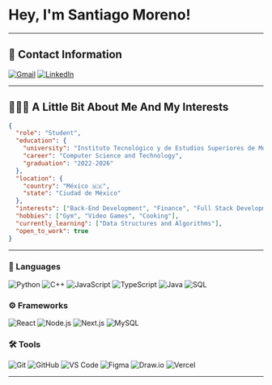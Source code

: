 # Hey, I'm Santiago Moreno!
--- 
## 📧 Contact Information
[![Gmail](https://img.shields.io/badge/-Email-6E6E6E?style=for-the-badge&logo=maildotru&logoColor=white)](santiago.m.lacalle@gmail.com)
[![LinkedIn](https://img.shields.io/badge/-LinkedIn-0077B5?style=for-the-badge&logo=linkedin&logoColor=white)](https://www.linkedin.com/in/santiago-moreno-lacalle-quintero-12b57528b/)

---
## 🧑🏻‍💻 A Little Bit About Me And My Interests

```json
{
  "role": "Student",
  "education": {
    "university": "Instituto Tecnológico y de Estudios Superiores de Monterrey",
    "career": "Computer Science and Technology",
    "graduation": "2022-2026"
  },
  "location": {
    "country": "México 🇲🇽",
    "state": "Ciudad de México"
  },
  "interests": ["Back-End Development", "Finance", "Full Stack Development", "Music"],
  "hobbies": ["Gym", "Video Games", "Cooking"],
  "currently_learning": ["Data Structures and Algorithms"],
  "open_to_work": true
}
```
---

### 🧠 Languages
![Python](https://img.shields.io/badge/-Python-3776AB?style=for-the-badge&logo=python&logoColor=white)
![C++](https://img.shields.io/badge/-C++-00599C?style=for-the-badge&logo=c%2b%2b&logoColor=white)
![JavaScript](https://img.shields.io/badge/-JavaScript-F7DF1E?style=for-the-badge&logo=javascript&logoColor=black)
![TypeScript](https://img.shields.io/badge/-TypeScript-3178C6?style=for-the-badge&logo=typescript&logoColor=white)
![Java](https://img.shields.io/badge/-Java-007396?style=for-the-badge&logo=java&logoColor=white)
![SQL](https://img.shields.io/badge/-SQL-4479A1?style=for-the-badge&logo=postgresql&logoColor=white)

### ⚙️ Frameworks
![React](https://img.shields.io/badge/-React-20232A?style=for-the-badge&logo=react&logoColor=61DAFB)
![Node.js](https://img.shields.io/badge/-Node.js-339933?style=for-the-badge&logo=node.js&logoColor=white)
![Next.js](https://img.shields.io/badge/-Next.js-000000?style=for-the-badge&logo=next.js&logoColor=white)
![MySQL](https://img.shields.io/badge/-MySQL-4479A1?style=for-the-badge&logo=mysql&logoColor=white)

### 🛠️ Tools
![Git](https://img.shields.io/badge/-Git-F05032?style=for-the-badge&logo=git&logoColor=white)
![GitHub](https://img.shields.io/badge/-GitHub-181717?style=for-the-badge&logo=github&logoColor=white)
![VS Code](https://img.shields.io/badge/-VS%20Code-007ACC?style=for-the-badge&logo=visual-studio-code&logoColor=white)
![Figma](https://img.shields.io/badge/-Figma-F24E1E?style=for-the-badge&logo=figma&logoColor=white)
![Draw.io](https://img.shields.io/badge/-Draw.io-FF9900?style=for-the-badge&logo=diagrams.net&logoColor=white)
![Vercel](https://img.shields.io/badge/-Vercel-000000?style=for-the-badge&logo=vercel&logoColor=white)

---
